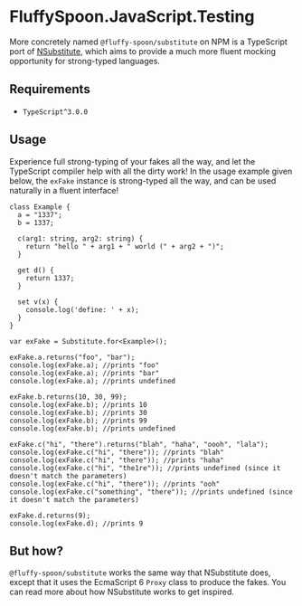 # FluffySpoon.JavaScript.Testing
More concretely named `@fluffy-spoon/substitute` on NPM is a TypeScript port of [NSubstitute](http://nsubstitute.github.io), which aims to provide a much more fluent mocking opportunity for strong-typed languages.

## Requirements
* `TypeScript^3.0.0`

## Usage
Experience full strong-typing of your fakes all the way, and let the TypeScript compiler help with all the dirty work! In the usage example given below, the `exFake` instance is strong-typed all the way, and can be used naturally in a fluent interface!

```
class Example {
  a = "1337";
  b = 1337;

  c(arg1: string, arg2: string) {
    return "hello " + arg1 + " world (" + arg2 + ")";
  }

  get d() {
    return 1337;
  }

  set v(x) {
    console.log('define: ' + x);
  }
}

var exFake = Substitute.for<Example>();

exFake.a.returns("foo", "bar");
console.log(exFake.a); //prints "foo"
console.log(exFake.a); //prints "bar"
console.log(exFake.a); //prints undefined

exFake.b.returns(10, 30, 99);
console.log(exFake.b); //prints 10
console.log(exFake.b); //prints 30
console.log(exFake.b); //prints 99
console.log(exFake.b); //prints undefined

exFake.c("hi", "there").returns("blah", "haha", "oooh", "lala");
console.log(exFake.c("hi", "there")); //prints "blah"
console.log(exFake.c("hi", "there")); //prints "haha"
console.log(exFake.c("hi", "the1re")); //prints undefined (since it doesn't match the parameters)
console.log(exFake.c("hi", "there")); //prints "ooh"
console.log(exFake.c("something", "there")); //prints undefined (since it doesn't match the parameters)

exFake.d.returns(9);
console.log(exFake.d); //prints 9
```

## But how?
`@fluffy-spoon/substitute` works the same way that NSubstitute does, except that it uses the EcmaScript 6 `Proxy` class to produce the fakes. You can read more about how NSubstitute works to get inspired.